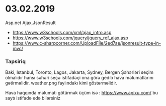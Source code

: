 # 03.02.2019

Asp.net Ajax,JsonResult

- https://www.w3schools.com/xml/ajax_intro.asp
- https://www.w3schools.com/jquery/jquery_ref_ajax.asp
- https://www.c-sharpcorner.com/UploadFile/2ed7ae/jsonresult-type-in-mvc/

### Tapsiriq

Baki, Istanbul, Toronto, Lagos, Jakarta, Sydney, Bergen
Şəhərləri seçim olmalıdır hansı səhəri seçə istifadəçi ona görə gedib hava məlumatlarını gətirməlidir.
weather.png faylındakı kimi göstərməlidir.

Hava haqqında məlumatı götürmək üçüm isə : https://www.apixu.com/ bu saytı istifadə edə bilərsiniz
